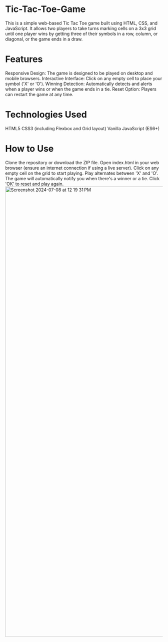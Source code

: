 # Tic-Tac-Toe-Game

This is a simple web-based Tic Tac Toe game built using HTML, CSS, and JavaScript. It allows two players to take turns marking cells on a 3x3 grid until one player wins by getting three of their symbols in a row, column, or diagonal, or the game ends in a draw.

# Features

Responsive Design: The game is designed to be played on desktop and mobile browsers.
Interactive Interface: Click on any empty cell to place your symbol ('X' or 'O').
Winning Detection: Automatically detects and alerts when a player wins or when the game ends in a tie.
Reset Option: Players can restart the game at any time.

# Technologies Used

HTML5
CSS3 (including Flexbox and Grid layout)
Vanilla JavaScript (ES6+)

# How to Use

Clone the repository or download the ZIP file.
Open index.html in your web browser (ensure an internet connection if using a live server).
Click on any empty cell on the grid to start playing.
Play alternates between 'X' and 'O'.
The game will automatically notify you when there's a winner or a tie. Click 'OK' to reset and play again.
<img width="1440" alt="Screenshot 2024-07-08 at 12 19 31 PM" src="https://github.com/tanishasgit/Tic-Tac-Toe-Game/assets/141343505/1ae1bb5f-1fdf-4668-a47d-73b568131e0f">
